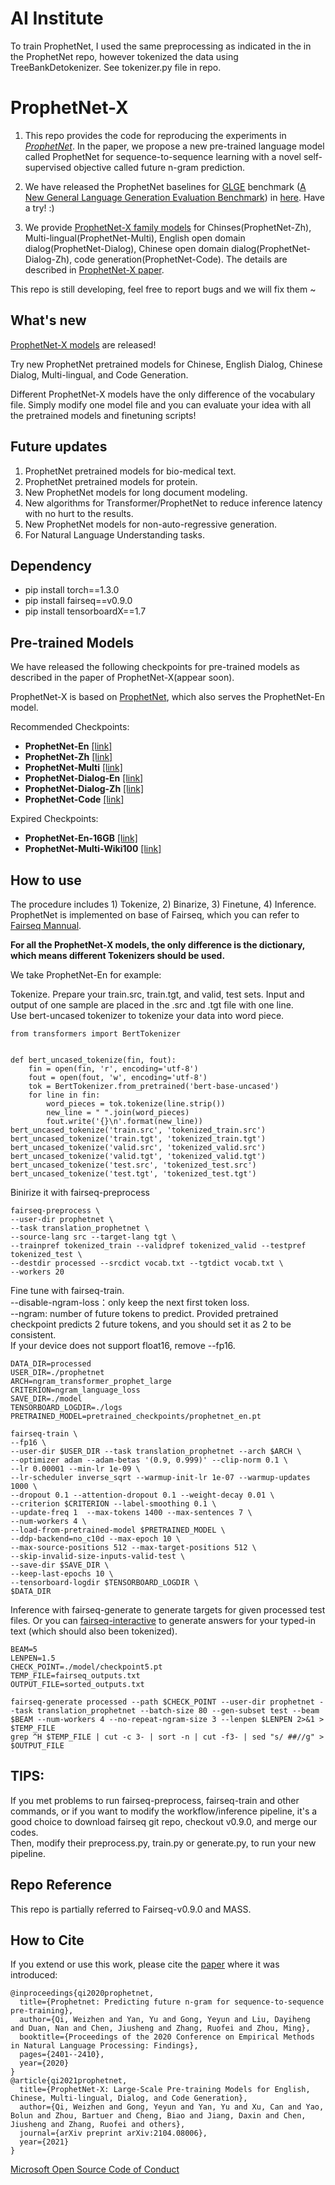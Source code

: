 # AI Institute

To train ProphetNet, I used the same preprocessing as indicated in the in the ProphetNet repo, however tokenized the data using TreeBankDetokenizer. See tokenizer.py file in repo. 



# ProphetNet-X

1. This repo provides the code for reproducing the experiments in [*ProphetNet*](https://arxiv.org/pdf/2001.04063). In the paper, we propose a new pre-trained language model called ProphetNet for sequence-to-sequence learning with a novel self-supervised objective called future n-gram prediction. 

2. We have released the ProphetNet baselines for [GLGE](https://github.com/microsoft/glge) benchmark ([A New General Language Generation Evaluation Benchmark](https://arxiv.org/abs/2011.11928)) in [here](./GLGE_baselines). Have a try! :) 

3. We provide [ProphetNet-X family models](https://arxiv.org/abs/2104.08006) for Chinses(ProphetNet-Zh), Multi-lingual(ProphetNet-Multi), English open domain dialog(ProphetNet-Dialog), Chinese open domain dialog(ProphetNet-Dialog-Zh), code generation(ProphetNet-Code). The details are described in [ProphetNet-X paper](https://arxiv.org/abs/2104.08006).

This repo is still developing, feel free to report bugs and we will fix them ~

## What's new

[ProphetNet-X models](https://arxiv.org/abs/2104.08006) are released!

Try new ProphetNet pretrained models for Chinese, English Dialog, Chinese Dialog, Multi-lingual, and Code Generation.

Different ProphetNet-X models have the only difference of the vocabulary file. Simply modify one model file and you can evaluate your idea with all the pretrained models and finetuning scripts!



## Future updates
1. ProphetNet pretrained models for bio-medical text.
2. ProphetNet pretrained models for protein.
3. New ProphetNet models for long document modeling.
4. New algorithms for Transformer/ProphetNet to reduce inference latency with no hurt to the results.
5. New ProphetNet models for non-auto-regressive generation.
6. For Natural Language Understanding tasks.  

## Dependency
- pip install torch==1.3.0  
- pip install fairseq==v0.9.0
- pip install tensorboardX==1.7  

## Pre-trained Models

We have released the following checkpoints for pre-trained models as described in the paper of ProphetNet-X(appear soon).

ProphetNet-X is based on [ProphetNet](https://arxiv.org/pdf/2001.04063), which also serves the ProphetNet-En model.


Recommended Checkpoints:
- **ProphetNet-En** [[link]](https://msraprophetnet.blob.core.windows.net/prophetnet/release_checkpoints/prophetnet_en.pt)
- **ProphetNet-Zh** [[link]](https://msraprophetnet.blob.core.windows.net/prophetnet/release_checkpoints/prophetnet_zh.pt)
- **ProphetNet-Multi** [[link]](https://msraprophetnet.blob.core.windows.net/prophetnet/release_checkpoints/prophetnet_multi.pt)
- **ProphetNet-Dialog-En** [[link]](https://msraprophetnet.blob.core.windows.net/prophetnet/release_checkpoints/prophetnet_dialog_en.pt)
- **ProphetNet-Dialog-Zh** [[link]](https://msraprophetnet.blob.core.windows.net/prophetnet/release_checkpoints/prophetnet_dialog_zh.pt)
- **ProphetNet-Code** [[link]](https://msraprophetnet.blob.core.windows.net/prophetnet/release_checkpoints/prophetnet_code.pt)

Expired Checkpoints:
- **ProphetNet-En-16GB** [[link]](https://msraprophetnet.blob.core.windows.net/prophetnet/release_checkpoints/prophetnet_en_16g.pt)
- **ProphetNet-Multi-Wiki100** [[link]](https://msraprophetnet.blob.core.windows.net/prophetnet/release_checkpoints/prophetnet_multi_wiki100.pt)

## How to use

The procedure includes 1) Tokenize, 2) Binarize, 3) Finetune, 4) Inference.  
ProphetNet is implemented on base of Fairseq, which you can refer to [Fairseq Mannual](https://fairseq.readthedocs.io/en/latest/command_line_tools.html).  

**For all the ProphetNet-X models, the only difference is the dictionary, which means different Tokenizers should be used.**

We take ProphetNet-En for example:

Tokenize. Prepare your train.src, train.tgt, and valid, test sets. Input and output of one sample are placed in the .src and .tgt file with one line.    
Use bert-uncased tokenizer to tokenize your data into word piece. 
```
from transformers import BertTokenizer


def bert_uncased_tokenize(fin, fout):
    fin = open(fin, 'r', encoding='utf-8')
    fout = open(fout, 'w', encoding='utf-8')
    tok = BertTokenizer.from_pretrained('bert-base-uncased')
    for line in fin:
        word_pieces = tok.tokenize(line.strip())
        new_line = " ".join(word_pieces)
        fout.write('{}\n'.format(new_line))
bert_uncased_tokenize('train.src', 'tokenized_train.src')
bert_uncased_tokenize('train.tgt', 'tokenized_train.tgt')
bert_uncased_tokenize('valid.src', 'tokenized_valid.src')
bert_uncased_tokenize('valid.tgt', 'tokenized_valid.tgt')
bert_uncased_tokenize('test.src', 'tokenized_test.src')
bert_uncased_tokenize('test.tgt', 'tokenized_test.tgt')
```
Binirize it with fairseq-preprocess
```
fairseq-preprocess \
--user-dir prophetnet \
--task translation_prophetnet \
--source-lang src --target-lang tgt \
--trainpref tokenized_train --validpref tokenized_valid --testpref tokenized_test \
--destdir processed --srcdict vocab.txt --tgtdict vocab.txt \
--workers 20
```
Fine tune with fairseq-train.  
--disable-ngram-loss：only keep the next first token loss.  
--ngram: number of future tokens to predict. Provided pretrained checkpoint predicts 2 future tokens, and you should set it as 2 to be consistent.    
If your device does not support float16, remove --fp16.
```
DATA_DIR=processed
USER_DIR=./prophetnet
ARCH=ngram_transformer_prophet_large
CRITERION=ngram_language_loss
SAVE_DIR=./model
TENSORBOARD_LOGDIR=./logs
PRETRAINED_MODEL=pretrained_checkpoints/prophetnet_en.pt

fairseq-train \
--fp16 \
--user-dir $USER_DIR --task translation_prophetnet --arch $ARCH \
--optimizer adam --adam-betas '(0.9, 0.999)' --clip-norm 0.1 \
--lr 0.00001 --min-lr 1e-09 \
--lr-scheduler inverse_sqrt --warmup-init-lr 1e-07 --warmup-updates 1000 \
--dropout 0.1 --attention-dropout 0.1 --weight-decay 0.01 \
--criterion $CRITERION --label-smoothing 0.1 \
--update-freq 1  --max-tokens 1400 --max-sentences 7 \
--num-workers 4 \
--load-from-pretrained-model $PRETRAINED_MODEL \
--ddp-backend=no_c10d --max-epoch 10 \
--max-source-positions 512 --max-target-positions 512 \
--skip-invalid-size-inputs-valid-test \
--save-dir $SAVE_DIR \
--keep-last-epochs 10 \
--tensorboard-logdir $TENSORBOARD_LOGDIR \
$DATA_DIR
```
Inference with fairseq-generate to generate targets for given processed test files. Or you can [fairseq-interactive](https://fairseq.readthedocs.io/en/latest/command_line_tools.html#fairseq-interactive) to generate answers for your typed-in text (which should also been tokenized).
```
BEAM=5
LENPEN=1.5
CHECK_POINT=./model/checkpoint5.pt
TEMP_FILE=fairseq_outputs.txt
OUTPUT_FILE=sorted_outputs.txt

fairseq-generate processed --path $CHECK_POINT --user-dir prophetnet --task translation_prophetnet --batch-size 80 --gen-subset test --beam $BEAM --num-workers 4 --no-repeat-ngram-size 3 --lenpen $LENPEN 2>&1 > $TEMP_FILE
grep ^H $TEMP_FILE | cut -c 3- | sort -n | cut -f3- | sed "s/ ##//g" > $OUTPUT_FILE

```

## TIPS:
If you met problems to run fairseq-preprocess, fairseq-train and other commands, or if you want to modify the workflow/inference pipeline, 
it's a good choice to download fairseq git repo, checkout v0.9.0, and merge our codes.   
Then, modify their preprocess.py, train.py or generate.py, to run your new pipeline. 

## Repo Reference
This repo is partially referred to Fairseq-v0.9.0 and MASS.



## How to Cite
If you extend or use this work, please cite the [paper](https://arxiv.org/pdf/2001.04063) where it was introduced:
```
@inproceedings{qi2020prophetnet,
  title={Prophetnet: Predicting future n-gram for sequence-to-sequence pre-training},
  author={Qi, Weizhen and Yan, Yu and Gong, Yeyun and Liu, Dayiheng and Duan, Nan and Chen, Jiusheng and Zhang, Ruofei and Zhou, Ming},
  booktitle={Proceedings of the 2020 Conference on Empirical Methods in Natural Language Processing: Findings},
  pages={2401--2410},
  year={2020}
}
@article{qi2021prophetnet,
  title={ProphetNet-X: Large-Scale Pre-training Models for English, Chinese, Multi-lingual, Dialog, and Code Generation},
  author={Qi, Weizhen and Gong, Yeyun and Yan, Yu and Xu, Can and Yao, Bolun and Zhou, Bartuer and Cheng, Biao and Jiang, Daxin and Chen, Jiusheng and Zhang, Ruofei and others},
  journal={arXiv preprint arXiv:2104.08006},
  year={2021}
}
```
[Microsoft Open Source Code of Conduct](https://opensource.microsoft.com/codeofconduct)
